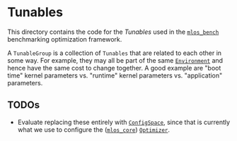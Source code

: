 # Tunables

This directory contains the code for the *Tunables* used in the [`mlos_bench`](../../../mlos_bench/) benchmarking optimization framework.

A `TunableGroup` is a collection of `Tunables` that are related to each other in some way.
For example, they may all be part of the same [`Environment`](../environments/) and hence have the same cost to change together.
A good example are "boot time" kernel parameters vs. "runtime" kernel parameters vs. "application" parameters.

## TODOs

- Evaluate replacing these entirely with [`ConfigSpace`](https://automl.github.io/ConfigSpace/), since that is currently what we use to configure the ([`mlos_core`](../../../mlos_core/)) [`Optimizer`](../optimizers/).
